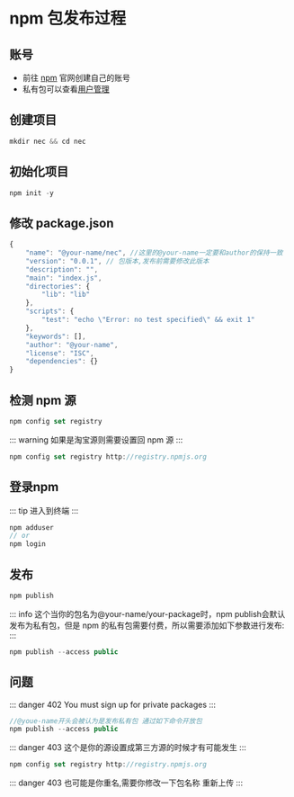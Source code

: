 # npm 包发布过程


## 账号
- 前往 [npm](https://www.npmjs.com/) 官网创建自己的账号
- 私有包可以查看[用户管理](./privateNpm.md#用户管理)

## 创建项目

```javascript
mkdir nec && cd nec
```
## 初始化项目

```javascript
npm init -y
```
## 修改 package.json
```javascript
{
    "name": "@your-name/nec", //这里的@your-name一定要和author的保持一致
    "version": "0.0.1", // 包版本,发布前需要修改此版本
    "description": "",
    "main": "index.js",
    "directories": {
        "lib": "lib"
    },
    "scripts": {
        "test": "echo \"Error: no test specified\" && exit 1"
    },
    "keywords": [],
    "author": "@your-name",
    "license": "ISC",
    "dependencies": {}
}
```
## 检测 npm 源

```javascript
npm config set registry
```
::: warning
如果是淘宝源则需要设置回 npm 源
:::
```javascript
npm config set registry http://registry.npmjs.org
```
## 登录npm
::: tip
进入到终端
:::
```javascript
npm adduser 
// or
npm login
```
## 发布
```javascript
npm publish
```
::: info
这个当你的包名为@your-name/your-package时，npm publish会默认发布为私有包，但是 npm 的私有包需要付费，所以需要添加如下参数进行发布:
:::
```javascript
npm publish --access public
```
## 问题
::: danger
402 You must sign up for private packages
:::
```javascript
//@youe-name开头会被认为是发布私有包 通过如下命令开放包
npm publish --access public
```
::: danger
403 这个是你的源设置成第三方源的时候才有可能发生
:::
```javascript
npm config set registry http://registry.npmjs.org
```
::: danger
403  也可能是你重名,需要你修改一下包名称 重新上传
:::